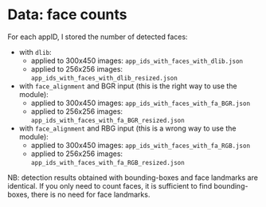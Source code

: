# Data: face counts

For each appID, I stored the number of detected faces:
-   with `dlib`:
    - applied to 300x450 images: `app_ids_with_faces_with_dlib.json`
    - applied to 256x256 images: `app_ids_with_faces_with_dlib_resized.json`
-   with `face_alignment` and BGR input (this is the right way to use the module):
    - applied to 300x450 images: `app_ids_with_faces_with_fa_BGR.json`
    - applied to 256x256 images: `app_ids_with_faces_with_fa_BGR_resized.json`
-   with `face_alignment` and RBG input (this is a wrong way to use the module):
    - applied to 300x450 images: `app_ids_with_faces_with_fa_RGB.json`
    - applied to 256x256 images: `app_ids_with_faces_with_fa_RGB_resized.json`

NB: detection results obtained with bounding-boxes and face landmarks are identical.
If you only need to count faces, it is sufficient to find bounding-boxes, there is no need for face landmarks.


